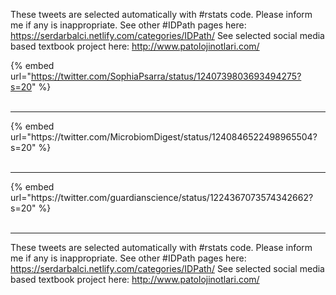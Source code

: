 

These tweets are selected automatically with #rstats code. Please inform me if any is inappropriate.
See other #IDPath pages here: https://serdarbalci.netlify.com/categories/IDPath/ 
See selected social media based textbook project here: http://www.patolojinotlari.com/

{% embed url="https://twitter.com/SophiaPsarra/status/1240739803693494275?s=20" %}<br>
<br>
<hr>
{% embed url="https://twitter.com/MicrobiomDigest/status/1240846522498965504?s=20" %}<br>
<br>
<hr>
{% embed url="https://twitter.com/guardianscience/status/1224367073574342662?s=20" %}<br>
<br>
<hr>


These tweets are selected automatically with #rstats code. Please inform me if any is inappropriate.
See other #IDPath pages here: https://serdarbalci.netlify.com/categories/IDPath/ 
See selected social media based textbook project here: http://www.patolojinotlari.com/
